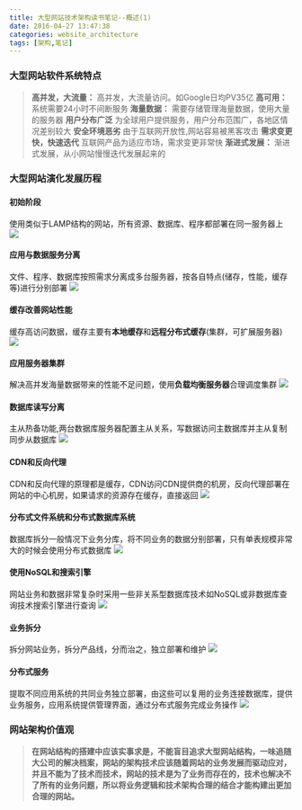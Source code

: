 ```yaml
---
title: 大型网站技术架构读书笔记--概述(1)
date: 2016-04-27 13:47:38
categories: website_architecture
tags: [架构,笔记]
---
```


### 大型网站软件系统特点
>**高并发，大流量：** 高并发，大流量访问。如Google日均PV35亿
**高可用：** 系统需要24小时不间断服务
**海量数据：** 需要存储管理海量数据，使用大量的服务器
**用户分布广泛** 为全球用户提供服务，用户分布范围广，各地区情况差别较大
**安全环境恶劣** 由于互联网开放性,网站容易被黑客攻击
**需求变更快，快速迭代** 互联网产品为适应市场，需求变更非常快
**渐进式发展：** 渐进式发展，从小网站慢慢迭代发展起来的

<!-- more -->

### 大型网站演化发展历程
#### 初始阶段
使用类似于LAMP结构的网站，所有资源、数据库、程序都部署在同一服务器上
![](http://static.tmaczhao.cn/images/large_website_notes/large_website_archi_1.1.png)

#### 应用与数据服务分离
文件、程序、数据库按照需求分离成多台服务器，按各自特点(储存，性能，缓存等)进行分别部署
![](http://static.tmaczhao.cn/images/large_website_notes/large_website_archi_1.2.png)

#### **缓存**改善网站性能
缓存高访问数据，缓存主要有**本地缓存**和**远程分布式缓存**(集群，可扩展服务器)
![](http://static.tmaczhao.cn/images/large_website_notes/large_website_archi_1.3.png)

#### 应用服务器集群
解决高并发海量数据带来的性能不足问题，使用**负载均衡服务器**合理调度集群
![](http://static.tmaczhao.cn/images/large_website_notes/large_website_archi_1.4.png)

#### 数据库读写分离
主从热备功能,两台数据库服务器配置主从关系，写数据访问主数据库并主从复制同步从数据库
![](http://static.tmaczhao.cn/images/large_website_notes/large_website_archi_1.5.png)

#### CDN和反向代理
CDN和反向代理的原理都是缓存，CDN访问CDN提供商的机房，反向代理部署在网站的中心机房，如果请求的资源存在缓存，直接返回
![](http://static.tmaczhao.cn/images/large_website_notes/large_website_archi_1.6.png)

#### 分布式文件系统和分布式数据库系统
数据库拆分一般情况下业务分库，将不同业务的数据分别部署，只有单表规模非常大的时候会使用分布式数据库
![](http://static.tmaczhao.cn/images/large_website_notes/large_website_archi_1.7.png)

#### 使用NoSQL和搜索引擎
网站业务和数据非常复杂时采用一些非关系型数据库技术如NoSQL或非数据库查询技术搜索引擎进行查询
![](http://static.tmaczhao.cn/images/large_website_notes/large_website_archi_1.8.png)

#### 业务拆分
拆分网站业务，拆分产品线，分而治之，独立部署和维护
![](http://static.tmaczhao.cn/images/large_website_notes/large_website_archi_1.9.png)

#### 分布式服务
提取不同应用系统的共同业务独立部署，由这些可以复用的业务连接数据库，提供业务服务，应用系统提供管理界面，通过分布式服务完成业务操作
![](http://static.tmaczhao.cn/images/large_website_notes/large_website_archi_1.10.png)


### 网站架构价值观
>**在网站结构的搭建中应该实事求是，不能盲目追求大型网站结构，一味追随大公司的解决档案，网站的架构技术应该随着网站的业务发展而驱动应对，并且不能为了技术而技术，网站的技术是为了业务而存在的，技术也解决不了所有的业务问题，所以将业务逻辑和技术架构合理的结合才能构建出更加合理的网站。**















